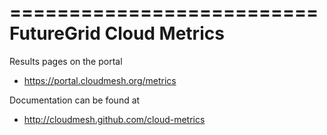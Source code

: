 ==========================
FutureGrid Cloud Metrics
==========================

Results pages on the portal

* https://portal.cloudmesh.org/metrics

Documentation can be found at 

* http://cloudmesh.github.com/cloud-metrics

